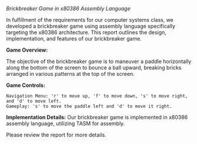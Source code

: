 *Brickbreaker Game in x80386 Assembly Language*

In fulfillment of the requirements for our computer systems class, we developed a brickbreaker game using assembly language specifically targeting the x80386 architecture. 
This report outlines the design, implementation, and features of our brickbreaker game.

**Game Overview:**

The objective of the brickbreaker game is to maneuver a paddle horizontally along the bottom of the screen to bounce a ball upward, 
breaking bricks arranged in various patterns at the top of the screen.

**Game Controls:**

    Navigation Menu: 'r' to move up, 'f' to move down, 's' to move right, and 'd' to move left.
    Gameplay: 's' to move the paddle left and 'd' to move it right.

**Implementation Details:**
Our brickbreaker game is implemented in x80386 assembly language, utilizing TASM for assembly. 

Please review the report for more details.
